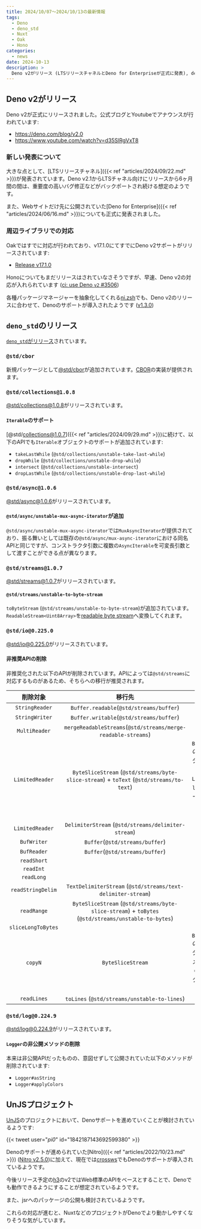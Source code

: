 ```yaml
---
title: 2024/10/07〜2024/10/13の最新情報
tags:
  - Deno
  - deno_std
  - Nuxt
  - Oak
  - Hono
categories:
  - news
date: 2024-10-13
description: >
  Deno v2がリリース (LTSリリースチャネルとDeno for Enterpriseが正式に発表), deno_stdのリリース (@std/cborの追加, @std/collectionsでのIterableサポートの拡充, など), UnJSにおけるDenoサポートについて
---
```


## Deno v2がリリース

Deno v2が正式にリリースされました。公式ブログとYoutubeでアナウンスが行われています:

- https://deno.com/blog/v2.0
- https://www.youtube.com/watch?v=d35SlRgVxT8

### 新しい発表について

大きな点として、[LTSリリースチャネル]({{< ref "articles/2024/09/22.md" >}})が発表されています。Deno v2.1からLTSチャネル向けにリリースから6ヶ月間の間は、重要度の高いバグ修正などがバックポートされ続ける想定のようです。

また、Webサイトだけ先に公開されていた[Deno for Enterprise]({{< ref "articles/2024/06/16.md" >}})についても正式に発表されました。

### 周辺ライブラリでの対応

Oakではすでに対応が行われており、v17.1.0にてすでにDeno v2サポートがリリースされています:

- [Release v17.1.0](https://github.com/oakserver/oak/commit/adbaaed33e3a66409eff448f5131420294bc1e32)

Honoについてもまだリリースはされていなさそうですが、早速、Deno v2の対応が入れられています ([ci: use Deno `v2` #3506](https://github.com/honojs/hono/pull/3506))

各種パッケージマネージャーを抽象化してくれる[ni.zsh](https://github.com/azu/ni.zsh)でも、Deno v2のリリースに合わせて、Denoのサポートが導入されたようです ([v1.3.0](https://github.com/azu/ni.zsh/releases/tag/v1.3.0))

## `deno_std`のリリース

[`deno_std`がリリース](https://github.com/denoland/std/releases/tag/release-2024.10.10)されています。

### `@std/cbor`

新規パッケージとして[@std/cbor](https://jsr.io/@std/cbor@0.1.1)が追加されています。[CBOR](https://datatracker.ietf.org/doc/html/rfc8949)の実装が提供されます。

### `@std/collections@1.0.8`

[@std/collections@1.0.8](https://jsr.io/@std/collections@1.0.8)がリリースされています。

#### `Iterable`のサポート

[@std/collections@1.0.7]({{< ref "articles/2024/09/29.md" >}})に続けて、以下のAPIでも`Iterable`オブジェクトのサポートが追加されています:

- `takeLastWhile` (`@std/collections/unstable-take-last-while`)
- `dropWhile` (`@std/collections/unstable-drop-while`)
- `intersect` (`@std/collections/unstable-intersect`)
- `dropLastWhile` (`@std/collections/unstable-drop-last-while`)


### `@std/async@1.0.6`

[@std/async@1.0.6](https://jsr.io/@std/async@1.0.6)がリリースされています。

#### `@std/async/unstable-mux-async-iterator`が追加

`@std/async/unstable-mux-async-iterator`では`MuxAsyncIterator`が提供されており、振る舞いとしては既存の`@std/async/mux-async-iterator`における同名APIと同じですが、コンストラクタ引数に複数の`AsyncIterable`を可変長引数として渡すことができる点が異なります。

### `@std/streams@1.0.7`

[@std/streams@1.0.7](https://jsr.io/@std/streams@1.0.7)がリリースされています。

#### `@std/streams/unstable-to-byte-stream`

`toByteStream` (`@std/streams/unstable-to-byte-stream`)が追加されています。`ReadableStream<Uint8Array>`を[readable byte stream](https://developer.mozilla.org/en-US/docs/Web/API/Streams_API/Using_readable_byte_streams)へ変換してくれます。

### `@std/io@0.225.0`

[@std/io@0.225.0](https://jsr.io/@std/io@0.225.0)がリリースされています。

#### 非推奨APIの削除

非推奨化された以下のAPIが削除されています。APIによっては`@std/streams`に対応するものがあるため、そちらへの移行が推奨されます。

|削除対象|移行先|補足|
|:---:|:---:|:---:|
|`StringReader`|`Buffer.readable`(`@std/streams/buffer`)||
|`StringWriter`|`Buffer.writable`(`@std/streams/buffer`)||
|`MultiReader`|`mergeReadableStreams`(`@std/streams/merge-readable-streams`)||
|`LimitedReader`|`ByteSliceStream` (`@std/streams/byte-slice-stream`) + `toText` (`@std/streams/to-text`)|`ByteSliceStream`の`start`パラメーターに`0`, `end`パラメーターに`LimitedReader`の`limit`パラメーターよりも`1`小さい値を設定し、`toText`へ渡す|
|`LimitedReader`|`DelimiterStream` (`@std/streams/delimiter-stream`)||
|`BufWriter`|`Buffer`(`@std/streams/buffer`)||
|`BufReader`|`Buffer`(`@std/streams/buffer`)||
|`readShort`|||
|`readInt`|||
|`readLong`|||
|`readStringDelim`|`TextDelimiterStream` (`@std/streams/text-delimiter-stream`)||
|`readRange`|`ByteSliceStream` (`@std/streams/byte-slice-stream`) + `toBytes` (`@std/streams/unstable-to-bytes`)||
|`sliceLongToBytes`|||
|`copyN`|`ByteSliceStream`|`ByteSliceStream`の`start`パラメーターに`0`, `end`パラメーターに`copyN`の`size`パラメーターよりも`1`小さい値を設定|
|`readLines`|`toLines` (`@std/streams/unstable-to-lines`)||

### `@std/log@0.224.9`

[@std/log@0.224.9](https://jsr.io/@std/log@0.224.9)がリリースされています。

#### `Logger`の非公開メソッドの削除

本来は非公開APIだったものの、意図せずして公開されていた以下のメソッドが削除されています:

- `Logger#asString`
- `Logger#applyColors`

## UnJSプロジェクト

[UnJS](https://github.com/unjs)のプロジェクトにおいて、Denoサポートを進めていくことが検討されているようです:

<!-- https://x.com/_pi0_/status/1842187143692599380 -->
{{< tweet user="_pi0_" id="1842187143692599380" >}}

Denoのサポートが進められていた[Nitro]({{< ref "articles/2022/10/23.md" >}}) ([Nitro v2.5.0](https://github.com/unjs/nitro/releases/tag/v2.5.0))に加えて、現在では[crossws](https://github.com/unjs/crossws)でもDenoのサポートが導入されているようです。

今後リリース予定の[h3](https://github.com/unjs/h3)のv2ではWeb標準のAPIをベースとすることで、Denoでも動作できるようにすることが想定されているようです。

また、jsrへのパッケージの公開も検討されているようです。

これらの対応が進むと、NuxtなどのプロジェクトがDenoでより動かしやすくなりそうな気がしています。
